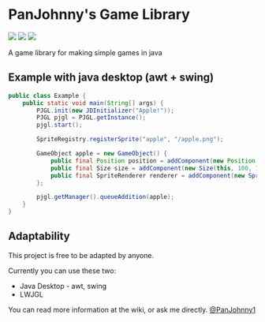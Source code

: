 # PanJohnny's Game Library
[![](https://jitpack.io/v/PanJohnny/PJGameLibrary.svg)](https://jitpack.io/#PanJohnny/PJGameLibrary)
[![](https://img.shields.io/badge/Javadocs-Online-informational)](https://panjohnny.github.io/PJGameLibrary)
[![](https://jitci.com/gh/PanJohnny/PJGameLibrary/svg)](https://jitci.com/gh/PanJohnny/PJGameLibrary)

A game library for making simple games in java

## Example with java desktop (awt + swing)

```java
public class Example {
    public static void main(String[] args) {
        PJGL.init(new JDInitializer("Apple!"));
        PJGL pjgl = PJGL.getInstance();
        pjgl.start();

        SpriteRegistry.registerSprite("apple", "/apple.png");

        GameObject apple = new GameObject() {
            public final Position position = addComponent(new Position(this, 10, 10));
            public final Size size = addComponent(new Size(this, 100, 100));
            public final SpriteRenderer renderer = addComponent(new SpriteRenderer(this, "apple"));
        };

        pjgl.getManager().queueAddition(apple);
    }
}
```

## Adaptability

This project is free to be adapted by anyone.

Currently you can use these two:
 - Java Desktop - awt, swing
 - LWJGL

You can read more information at the wiki, or ask me directly. [@PanJohnny1](https://twitter.com/PanJohnny1)
